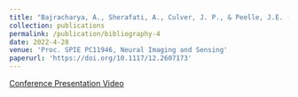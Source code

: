 ```yaml
---
title: "Bajracharya, A., Sherafati, A., Culver, J. P., & Peelle, J.E. (2022). Mapping the neural bases of listening effort using high-density diffuse optical tomography (HD-DOT)."
collection: publications
permalink: /publication/bibliography-4
date: 2022-4-28
venue: 'Proc. SPIE PC11946, Neural Imaging and Sensing'
paperurl: 'https://doi.org/10.1117/12.2607173'
---
```

[Conference Presentation Video](https://www.spiedigitallibrary.org/conference-proceedings-of-spie/PC11946/2607173/Mapping-the-neural-bases-of-listening-effort-using-high-density/10.1117/12.2607173.full)
